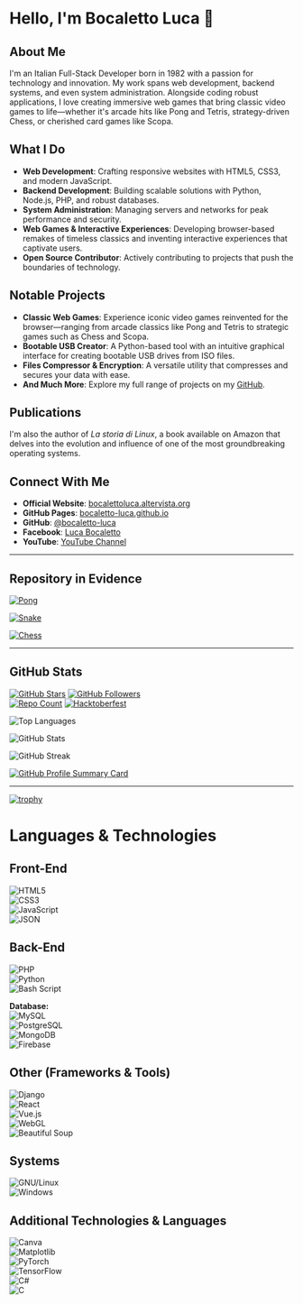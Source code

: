 # Hello, I'm Bocaletto Luca 👋

## About Me

I'm an Italian Full-Stack Developer born in 1982 with a passion for technology and innovation. My work spans web development, backend systems, and even system administration. Alongside coding robust applications, I love creating immersive web games that bring classic video games to life—whether it's arcade hits like Pong and Tetris, strategy-driven Chess, or cherished card games like Scopa.

## What I Do

- **Web Development**: Crafting responsive websites with HTML5, CSS3, and modern JavaScript.
- **Backend Development**: Building scalable solutions with Python, Node.js, PHP, and robust databases.
- **System Administration**: Managing servers and networks for peak performance and security.
- **Web Games & Interactive Experiences**: Developing browser-based remakes of timeless classics and inventing interactive experiences that captivate users.
- **Open Source Contributor**: Actively contributing to projects that push the boundaries of technology.

## Notable Projects

- **Classic Web Games**: Experience iconic video games reinvented for the browser—ranging from arcade classics like Pong and Tetris to strategic games such as Chess and Scopa.
- **Bootable USB Creator**: A Python-based tool with an intuitive graphical interface for creating bootable USB drives from ISO files.
- **Files Compressor & Encryption**: A versatile utility that compresses and secures your data with ease.
- **And Much More**: Explore my full range of projects on my [GitHub](https://github.com/bocaletto-luca/).

## Publications

I'm also the author of *La storia di Linux*, a book available on Amazon that delves into the evolution and influence of one of the most groundbreaking operating systems.

## Connect With Me

- **Official Website**: [bocalettoluca.altervista.org](https://bocalettoluca.altervista.org)
- **GitHub Pages**: [bocaletto-luca.github.io](https://bocaletto-luca.github.io)
- **GitHub**: [@bocaletto-luca](https://github.com/bocaletto-luca/)
- **Facebook**: [Luca Bocaletto](https://www.facebook.com/people/Luca-Bocaletto/pfbid0hJenerqZQQ6zJAkY6cc2511AeSiGHvP7Jxr3bBrA7Kque99TprKQn99b2t3eZ41Ll)
- **YouTube**: [YouTube Channel](https://www.youtube.com/@elektronoide)

---

## Repository in Evidence

[![Pong](https://github-readme-stats.vercel.app/api/pin/?username=bocaletto-luca&repo=Pong&theme=radical)](https://github.com/bocaletto-luca/Pong)

[![Snake](https://github-readme-stats.vercel.app/api/pin/?username=bocaletto-luca&repo=Snake&theme=radical)](https://github.com/bocaletto-luca/Snake)

[![Chess](https://github-readme-stats.vercel.app/api/pin/?username=bocaletto-luca&repo=Chess&theme=radical)](https://github.com/bocaletto-luca/Chess)

---

## GitHub Stats
<!-- Badge per i follower e il numero dei repository -->
[![GitHub Stars](https://img.shields.io/github/stars/bocaletto-luca?style=social)](https://github.com/bocaletto-luca)
[![GitHub Followers](https://img.shields.io/github/followers/bocaletto-luca?label=Followers&style=social)](https://github.com/bocaletto-luca)  
[![Repo Count](https://img.shields.io/badge/dynamic/json?color=blue&label=Repositories&query=public_repos&url=https%3A%2F%2Fapi.github.com%2Fusers%2Fbocaletto-luca)](https://github.com/bocaletto-luca?tab=repositories)
[![Hacktoberfest](https://img.shields.io/badge/Hacktoberfest-Completed-blue)](https://hacktoberfest.digital)

<!-- Linguaggi più usati, con layout compatto e tema radical -->
![Top Languages](https://github-readme-stats.vercel.app/api/top-langs/?username=bocaletto-luca&layout=compact&theme=radical)
<!-- Statistiche generali: commit, contributi e altro -->
![GitHub Stats](https://github-readme-stats.vercel.app/api?username=bocaletto-luca&show_icons=true&theme=radical)
<!-- Streak di attività quotidiana -->
![GitHub Streak](https://github-readme-streak-stats.herokuapp.com/?user=bocaletto-luca&theme=radical)
<!-- Profile Summary Card -->
[![GitHub Profile Summary Card](https://github-profile-summary-cards.vercel.app/api/cards/profile-details?username=bocaletto-luca&theme=github_dark)](https://github.com/bocaletto-luca)

---
[![trophy](
https://github-profile-trophy.vercel.app/?username=bocaletto-luca&theme=matrix)](https://github.com/bocaletto-luca/github-profile-trophy)

# Languages & Technologies

## Front-End
![HTML5](https://cdn.jsdelivr.net/gh/devicons/devicon/icons/html5/html5-original.svg "HTML5")  
![CSS3](https://cdn.jsdelivr.net/gh/devicons/devicon/icons/css3/css3-original.svg "CSS3")  
![JavaScript](https://cdn.jsdelivr.net/gh/devicons/devicon/icons/javascript/javascript-original.svg "JavaScript")  
![JSON](https://cdn.jsdelivr.net/gh/devicons/devicon/icons/json/json-original.svg "JSON")

## Back-End
![PHP](https://cdn.jsdelivr.net/gh/devicons/devicon/icons/php/php-original.svg "PHP")  
![Python](https://cdn.jsdelivr.net/gh/devicons/devicon/icons/python/python-original.svg "Python")  
![Bash Script](https://cdn.jsdelivr.net/gh/devicons/devicon/icons/bash/bash-original.svg "Bash Script")

**Database:**  
![MySQL](https://cdn.jsdelivr.net/gh/devicons/devicon/icons/mysql/mysql-original.svg "MySQL")  
![PostgreSQL](https://cdn.jsdelivr.net/gh/devicons/devicon/icons/postgresql/postgresql-original.svg "PostgreSQL")  
![MongoDB](https://cdn.jsdelivr.net/gh/devicons/devicon/icons/mongodb/mongodb-original.svg "MongoDB")  
![Firebase](https://cdn.jsdelivr.net/gh/devicons/devicon/icons/firebase/firebase-plain.svg "Firebase")

## Other (Frameworks & Tools)
![Django](https://cdn.jsdelivr.net/gh/devicons/devicon/icons/django/django-original.svg "Django")  
![React](https://cdn.jsdelivr.net/gh/devicons/devicon/icons/react/react-original.svg "React")  
![Vue.js](https://cdn.jsdelivr.net/gh/devicons/devicon/icons/vuejs/vuejs-original.svg "Vue.js")  
![WebGL](https://raw.githubusercontent.com/ahfarmer/aha/master/img/webgl.png "WebGL")  
![Beautiful Soup](https://raw.githubusercontent.com/abranhe/github-profile-readme-generator/main/images/beautifulsoup.png "Beautiful Soup")

## Systems
![GNU/Linux](https://cdn.jsdelivr.net/gh/devicons/devicon/icons/linux/linux-original.svg "GNU/Linux")  
![Windows](https://cdn.jsdelivr.net/gh/devicons/devicon/icons/windows8/windows8-original.svg "Windows")

## Additional Technologies & Languages
![Canva](https://cdn.worldvectorlogo.com/logos/canva-1.svg "Canva")  
![Matplotlib](https://upload.wikimedia.org/wikipedia/commons/8/84/Matplotlib_icon.svg "Matplotlib")  
![PyTorch](https://cdn.jsdelivr.net/gh/devicons/devicon/icons/pytorch/pytorch-original.svg "PyTorch")  
![TensorFlow](https://cdn.jsdelivr.net/gh/devicons/devicon/icons/tensorflow/tensorflow-original.svg "TensorFlow")  
![C#](https://cdn.jsdelivr.net/gh/devicons/devicon/icons/csharp/csharp-original.svg "C#")  
![C](https://cdn.jsdelivr.net/gh/devicons/devicon/icons/c/c-original.svg "C")
